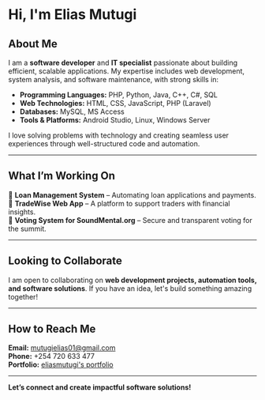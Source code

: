 # Hi, I'm Elias Mutugi 

## About Me  
I am a **software developer** and **IT specialist** passionate about building efficient, scalable applications. My expertise includes web development, system analysis, and software maintenance, with strong skills in:  

- **Programming Languages:** PHP, Python, Java, C++, C#, SQL  
- **Web Technologies:** HTML, CSS, JavaScript, PHP (Laravel)  
- **Databases:** MySQL, MS Access  
- **Tools & Platforms:** Android Studio, Linux, Windows Server  

I love solving problems with technology and creating seamless user experiences through well-structured code and automation.  

---

##  What I’m Working On  
🔹 **Loan Management System** – Automating loan applications and payments.  
🔹 **TradeWise Web App** – A platform to support traders with financial insights.  
🔹 **Voting System for SoundMental.org** – Secure and transparent voting for the summit.  

---

##  Looking to Collaborate  
I am open to collaborating on **web development projects, automation tools, and software solutions**. If you have an idea, let's build something amazing together!  

---

##  How to Reach Me  
**Email:** [mutugielias01@gmail.com](mailto:mutugielias01@gmail.com)  
**Phone:** +254 720 633 477  
**Portfolio:** [eliasmutugi's portfolio](https://sites.google.com/view/eliasmutugi/)  

---

 **Let’s connect and create impactful software solutions!**  
